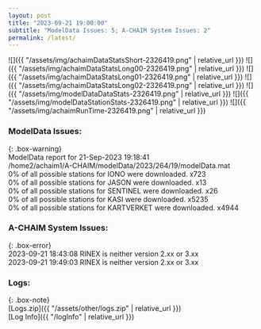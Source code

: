 ```yaml
---
layout: post
title: "2023-09-21 19:00:00"
subtitle: "ModelData Issues: 5; A-CHAIM System Issues: 2"
permalink: /latest/
---
```


![]({{ "/assets/img/achaimDataStatsShort-2326419.png" | relative_url }})
![]({{ "/assets/img/achaimDataStatsLong00-2326419.png" | relative_url }})
![]({{ "/assets/img/achaimDataStatsLong01-2326419.png" | relative_url }})
![]({{ "/assets/img/achaimDataStatsLong02-2326419.png" | relative_url }})
![]({{ "/assets/img/modelDataDataStats-2326419.png" | relative_url }})
![]({{ "/assets/img/modelDataStationStats-2326419.png" | relative_url }})
![]({{ "/assets/img/achaimRunTime-2326419.png" | relative_url }})


### ModelData Issues:  
  
{: .box-warning}  
 ModelData report for 21-Sep-2023 19:18:41   
 /home2/achaim1/A-CHAIM/modelData/2023/264/19/modelData.mat   
 0% of all possible stations for IONO were downloaded. x723   
 0% of all possible stations for JASON were downloaded. x13   
 0% of all possible stations for SENTINEL were downloaded. x26   
 0% of all possible stations for KASI were downloaded. x5235   
 0% of all possible stations for KARTVERKET were downloaded. x4944   
  
### A-CHAIM System Issues:  
  
{: .box-error}  
2023-09-21 18:43:08 RINEX is neither version 2.xx or 3.xx  
2023-09-21 19:49:03 RINEX is neither version 2.xx or 3.xx  

### Logs:  
  
{: .box-note}  
[Logs.zip]({{ "/assets/other/logs.zip" | relative_url }})  
[Log Info]({{ "/logInfo" | relative_url }})  
